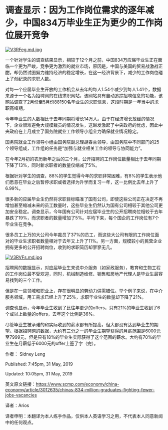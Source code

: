 调查显示：因为工作岗位需求的逐年减少，中国834万毕业生正为更少的工作岗位展开竞争
=
[![V3RFeg.md.jpg](https://s2.ax1x.com/2019/06/01/V3RFeg.md.jpg)](https://imgchr.com/i/V3RFeg)

一个针对学生的调查结果显示，相较于12个月之前，中国834万应届毕业生正在面临一个更为严峻，竞争更为激烈的就业市场，原因是，中国与美国的贸易战激战正酣，却仍然试图努力维持经济的稳定增长，在这一经济背景下，减少的工作岗位碰上了创纪录的求职人数。

对每一个应届毕业生开放的工作机会从去年的每人1.54个减少到每人1.41个，数据来源于一个名为招聘网的在线求职网站，该网站具有自动追踪招聘信息的功能，该网站调查了2月份至5月份88150名毕业生的求职信息，这段时期是一年当中的求职高峰期。

今年毕业生的人数相比于去年同期将增长14万人。由于在经济增长放缓的情况下，企业很难避免大规模裁员的情况发生，这越发激起了中央政府的忧虑，因此中央政府在上月成立了国务院就业工作领导小组全力确保就业情况稳定。

国务院就业工作领导小组由国务院副总理胡春兰领导，由国务院中不同部门的25个领导组成，工作组的任务是“加强与就业相关工作的领导与协同能力”。

在今年2月初的农历新年之后的三个月，公开招聘的工作岗位数量相比于去年同期下降了13%，同时新求职者的数量仅缩减了5%。

根据针对学生的调查，88%的学生觉得今年的求职非常困难，有8%的学生表示他们愿意在毕业之后暂停求职或者选择为升学而复习一年，这一比例比去年上升了6.99%。

很多新的应届毕业生仍然将求职目标瞄准了国有公司，即使这些公司正在决定不再增加甚至缩减未来的员工数量时，这些毕业生仍然认为国有公司相较于其他公司更加安全稳定。调查显示，今年国有公司针对应届毕业生的公开招聘岗位相较于去年暴跌了19%，而求职者的数量增加了5%。平均下来，每个国企的工作岗位有7个毕业生在竞争。

很多员工上万的大公司今年裁员了37%的员工，而这些大公司有限的工作岗位面对的毕业生求职者数量相对于去年又上升了11%。另一方面，规模较小的民营企业拥有更多的公开招聘岗位，收到的求职简历却寥寥无几。

[![V3RVFs.md.jpg](https://s2.ax1x.com/2019/06/01/V3RVFs.md.jpg)](https://imgchr.com/i/V3RVFs)

招聘网的数据显示，对应届毕业生来说中介服务（如家政服务），教育和生物工程的工作岗位最不受欢迎，同时，机械制造维修、销售和房地产代理人是毕业生最容易找到的三个工作。

但是在一些领域和职业上，存在很明显的劳动力供需错位。举个例子来说，在中介服务领域，用工需求已经上升了25%，求职毕业生的数量却下降了21%。

调查也显示，今年毕业生收到了比往年更少的offers，只有21%的毕业生收到了6个或以上数量的offers，去年这个比例是36%。

尽管毕业生被承诺的和实际收到的薪水都有所提高，但大都没有达到毕业生的期望。根据招聘网的数据，大约有三分之一的毕业生期望获得的月薪范围是6000元至7999元，但是只有18%的毕业生实际获得了这个范围的薪水。大约有70%的毕业生在月薪低于6000元的offer上签了字（完）。

作者： Sidney Leng  

Published: 7:45pm, 31 May, 2019

Updated: 10:05pm, 31 May, 2019

英文原文链接：https://www.scmp.com/economy/china-economy/article/3012635/chinas-834-million-graduates-fighting-fewer-jobs-vacancies

译者：Arios

译者申明：本翻译为本人练手作品，仅供本人英语学习之用，不代表本人同意新闻中的任何观点。
